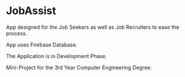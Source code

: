 # JobAssist
App designed for the Job Seekers as well as Job Recruiters to ease the process.

App uses Firebase Database.

The Application is in Development Phase.

Mini-Project for the 3rd Year Computer Engineering Degree.

